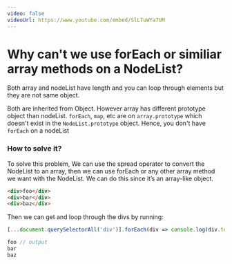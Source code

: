 ```yaml
---
video: false
videoUrl: https://www.youtube.com/embed/SlLTuWYa7UM
---
```


# Why can't we use forEach or similiar array methods on a NodeList?	

<v-click>

Both array and nodeList have length and you can loop through elements but they are not same object.

Both are inherited from Object. However array has different prototype object than nodeList. `forEach`, `map`, etc are on `array.prototype` which doesn't exist in the `NodeList.prototype` object. Hence, you don't have `forEach` on a nodeList

</v-click>


<v-click>

### How to solve it?

To solve this problem, We can use the spread operator to convert the NodeList to an array, then we can use forEach or any other array method we want with the NodeList. We can do this since it’s an array-like object.

```html
<div>foo</div>
<div>bar</div>
<div>baz</div>
```

</v-click>

<v-click>

Then we can get and loop through the divs by running:

```js
[...document.querySelectorAll('div')].forEach(div => console.log(div.textContent));
```

</v-click>

<v-click>

```js
foo // output
bar
baz
```

</v-click>